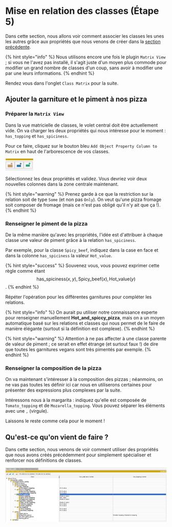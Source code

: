 # Mise en relation des classes (Étape 5)

Dans cette section, nous allons voir comment associer les classes les unes les autres grâce aux propriétés que nous venons de créer dans la [section précédente](step4.md).

{% hint style="info" %}
Nous utilisons encore une fois le plugin `Matrix View` ; si vous ne l'avez pas installé, il s'agit juste d'un moyen plus commode pour modifier un grand nombre de classes d'un coup, sans avoir à modifier une par une leurs informations.
{% endhint %}

Rendez vous dans l'onglet `Class Matrix` pour la suite.

## Ajouter la garniture et le piment à nos pizza

### Préparer la `Matrix View`

Dans la vue matricielle de classes, le volet central doit être actuellement vide. On va charger les deux propriétés qui nous intéresse pour le moment : `has_topping` et `has_spiciness`.

Pour ce faire, cliquez sur le bouton bleu `Add Object Property Column to Matrix` en haut de l'arborescence de vos classes.

![Le bouton bleu nous permet d'ajouter les propriétés précédentes.](assets/add_prop_matrix.png)

Sélectionnez les deux propriétés et validez. Vous devriez voir deux nouvelles colonnes dans la zone centrale maintenant.

{% hint style="warning" %}
Prenez garde à ce que la restriction sur la relation soit de type `Some` (et non pas `Only`). On veut qu'une pizza fromage soit composer de fromage (mais ce n'est pas obligé qu'il n'y ait que ça !).
{% endhint %}

### Renseigner le piment de la pizza

De la même manière qu'avec les propriétés, l'idée est d'attribuer à chaque classe une valeur de piment grâce à la relation `has_spiciness`.

Par exemple, pour la classe `Spicy_beef`, indiquez dans la case en face et dans la colonne `has_spiciness` la valeur `Hot_value`.

{% hint style="success" %}
Souvenez vous, vous pouvez exprimer cette règle comme étant $$\text{has_spiciness}(x,y), \text{Spicy_beef}(x), \text{Hot_value}(y)$$.
{% endhint %}

Répéter l'opération pour les différentes garnitures pour compléter les relations. 

{% hint style="info" %}
On aurait pu utiliser notre connaissance experte pour renseigner manuellement **Hot_and_spiccy_pizza**, mais on a un moyen automatique basé sur les relations et classes qui nous permet de le faire de manière élégante (surtout si la définition est complexe).
{% endhint %}

{% hint style="warning" %}
Attention à ne pas affecter à une classe parente de valeur de piment ; ce serait en effet étrange (et surtout faux !) de dire que toutes les garnitures vegans sont très pimentés par exemple.
{% endhint %}

### Renseigner la composition de la pizza

On va maintenant s'intéresser à la composition des pizzas ; néanmoins, on ne vas pas toutes les définir ici car nous en utiliserons certaines pour présenter des expressions plus complexes par la suite.

Intéressons nous à la margarita : indiquez qu'elle est composée de `Tomato_topping` et de `Mozarella_topping`. Vous pouvez séparer les éléments avec une `,` (virgule).

Laissons le reste comme cela pour le moment !

## Qu'est-ce qu'on vient de faire ?

Dans cette section, nous venons de voir comment utiliser des propriétés que nous avons créés précédemment pour simplement spécialiser et renforcer nos définitions de classes.

![Le résultat final de la partie.](assets/prop_to_class_matrix.png)